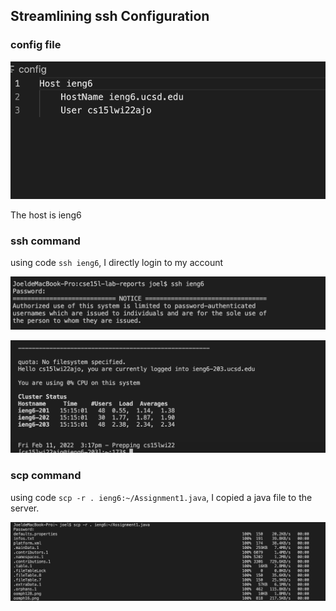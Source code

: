 ## Streamlining ssh Configuration


### config file

![image](config.png)

The host is ieng6


### ssh command

using code `ssh ieng6`, I directly login to my account

![image](sshLogin1.png)

![image](sshLogin2.png)


### scp command

using code `scp -r . ieng6:~/Assignment1.java`,
I copied a java file to the server.

![image](scp.png)




